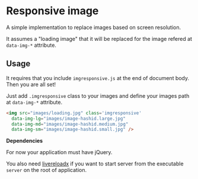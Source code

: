# Responsive image

A simple implementation to replace images based on screen resolution.

It assumes a "loading image" that it will be replaced for the image refered at `data-img-*` attribute.

## Usage

It requires that you include `imgresponsive.js` at the end of document body. Then you are all set!

Just add `.imgresponsive` class to your images and define your images path at `data-img-*` attribute.

```html
<img src="images/loading.jpg" class='imgresponsive'
  data-img-lg="images/image-hashid.large.jpg"
  data-img-md="images/image-hashid.medium.jpg"
  data-img-sm="images/image-hashid.small.jpg" />
```

**Dependencies**

For now your application must have jQuery.

You also need [livereloadx](https://github.com/nitoyon/livereloadx) if you want to start server from the executable `server` on the root of application.
